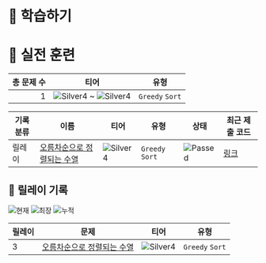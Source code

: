 # 📖 학습하기

# 🥇 실전 훈련
|총 문제 수|티어|유형|
|---:|---|---|
|1|![Silver4][s4] ~ ![Silver4][s4]|`Greedy` `Sort`|

|기록분류|이름|티어|유형|상태|최근 제출 코드|
|---|---|---|---|---|---|
|릴레이|[오름차순으로 정렬되는 수열](https://www.codetree.ai/training-field/search/problems/sequence-sorted-in-ascending-order)|![Silver4][s4]|`Greedy` `Sort`|![Passed][passed]|[링크](https://github.com/k1101jh/codetree-TILs/blob/main/241009/%EC%98%A4%EB%A6%84%EC%B0%A8%EC%88%9C%EC%9C%BC%EB%A1%9C%20%EC%A0%95%EB%A0%AC%EB%90%98%EB%8A%94%20%EC%88%98%EC%97%B4/sequence-sorted-in-ascending-order.cpp)|


## 🏃 릴레이 기록
![현재](https://img.shields.io/badge/현재_릴레이-3-%235cb85c.svg?for-the-badge)
![최장](https://img.shields.io/badge/최장_릴레이-3-%23E34F26.svg?for-the-badge)
![누적](https://img.shields.io/badge/누적_릴레이-3-%2300599C.svg?for-the-badge)

|릴레이|문제|티어|유형|
|---|---|---|---|
|3|[오름차순으로 정렬되는 수열](https://www.codetree.ai/training-field/search/problems/sequence-sorted-in-ascending-order)|![Silver4][s4]|`Greedy` `Sort`|










[b5]: https://img.shields.io/badge/Bronze_5-%235D3E31.svg
[b4]: https://img.shields.io/badge/Bronze_4-%235D3E31.svg
[b3]: https://img.shields.io/badge/Bronze_3-%235D3E31.svg
[b2]: https://img.shields.io/badge/Bronze_2-%235D3E31.svg
[b1]: https://img.shields.io/badge/Bronze_1-%235D3E31.svg
[s5]: https://img.shields.io/badge/Silver_5-%23394960.svg
[s4]: https://img.shields.io/badge/Silver_4-%23394960.svg
[s3]: https://img.shields.io/badge/Silver_3-%23394960.svg
[s2]: https://img.shields.io/badge/Silver_2-%23394960.svg
[s1]: https://img.shields.io/badge/Silver_1-%23394960.svg
[g5]: https://img.shields.io/badge/Gold_5-%23FFC433.svg
[g4]: https://img.shields.io/badge/Gold_4-%23FFC433.svg
[g3]: https://img.shields.io/badge/Gold_3-%23FFC433.svg
[g2]: https://img.shields.io/badge/Gold_2-%23FFC433.svg
[g1]: https://img.shields.io/badge/Gold_1-%23FFC433.svg
[p5]: https://img.shields.io/badge/Platinum_5-%2376DDD8.svg
[p4]: https://img.shields.io/badge/Platinum_4-%2376DDD8.svg
[p3]: https://img.shields.io/badge/Platinum_3-%2376DDD8.svg
[p2]: https://img.shields.io/badge/Platinum_2-%2376DDD8.svg
[p1]: https://img.shields.io/badge/Platinum_1-%2376DDD8.svg
[passed]: https://img.shields.io/badge/Passed-%23009D27.svg
[failed]: https://img.shields.io/badge/Failed-%23D24D57.svg
[easy]: https://img.shields.io/badge/쉬움-%235cb85c.svg?for-the-badge
[medium]: https://img.shields.io/badge/보통-%23FFC433.svg?for-the-badge
[hard]: https://img.shields.io/badge/어려움-%23D24D57.svg?for-the-badge